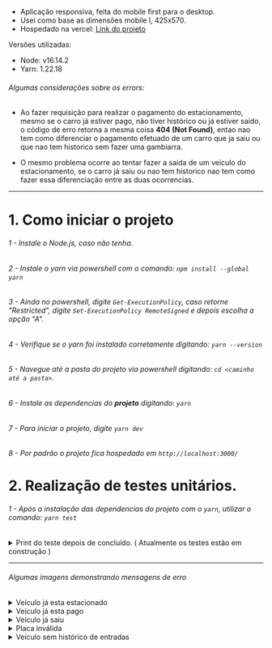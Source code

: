 - Aplicação responsiva, feita do mobile first para o desktop.
- Usei como base as dimensões mobile l, 425x570.
- Hospedado na vercel:
  [Link do projeto](https://front-end-challenge-weslleysor.vercel.app/)

Versões utilizadas:

- Node: v16.14.2
- Yarn: 1.22.18

###### Algumas considerações sobre os errors:
- Ao fazer requisição para realizar o pagamento do estacionamento, mesmo se o carro já estiver pago, não tiver histórico ou já estiver saido, o código de erro retorna a mesma coisa **404 (Not Found)**, entao nao tem como diferenciar o pagamento efetuado de um carro que ja saiu ou que nao tem historico sem fazer uma gambiarra.

- O mesmo problema ocorre ao tentar fazer a saida de um veiculo do estacionamento, se o carro já saiu ou nao tem historico nao tem como fazer essa diferenciação entre as duas ocorrencias.

---

# 1. Como iniciar o projeto

###### 1 - Instale o Node.js, caso não tenha.

###### 2 - Instale o yarn via powershell com o comando: `npm install --global yarn`

###### 3 - Ainda no powershell, digite `Get-ExecutionPolicy`, caso retorne "Restricted", digite `Set-ExecutionPolicy RemoteSigned` e depois escolha a opção "A".

###### 4 - Verifique se o yarn foi instalado corretamente digitando: `yarn --version`

###### 5 - Navegue até a pasta do projeto via powershell digitando: `cd <caminho até a pasta>`.

###### 6 - Instale as dependencias do **projeto** digitando: `yarn`

###### 7 - Para iniciar o projeto, digite `yarn dev`

###### 8 - Por padrão o projeto fica hospedado em `http://localhost:3000/`

# 2. Realização de testes unitários.

###### 1 - Após a instalação das dependencias do projeto com o `yarn`, utilizar o comando: `yarn test`
<details>
  <summary>Print do teste depois de concluído. ( Atualmente os testes estão em construção )</summary>

  ![Testes depois de concluído](./.github/tests-done.png)
</details>

---

###### Algumas imagens demonstrando mensagens de erro
<details>
  <summary>Veículo já esta estacionado</summary>

  ![Veículo já esta estacionado](./.github/vehicleIn.png)
</details>
<details>
  <summary>Veículo já esta pago</summary>
  
  ![Veículo já esta pago](./.github/paid.png)
</details>
<details>
  <summary>Veículo já saiu</summary>
  
  ![Veículo já saiu](./.github/it-is-not-parked.png)
</details>
<details>
  <summary>Placa inválida</summary>
  
  ![Placa inválida](./.github/invalid.png)
</details>
<details>
  <summary>Veículo sem histórico de entradas</summary>
  
  ![Veículo nunca entrou nesse estacionamento](./.github/nohistory.png)
</details>
